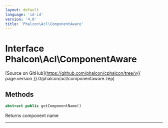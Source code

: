 ```yaml
---
layout: default
language: 'id-id'
version: '4.0'
title: 'Phalcon\Acl\ComponentAware'
---
```

# Interface **Phalcon\Acl\ComponentAware**

[Source on GitHub](https://github.com/phalcon/cphalcon/tree/v{{ page.version }}.0/phalcon/acl/componentaware.zep)

## Methods

```php
abstract public getComponentName()
```

Returns component name

* * *